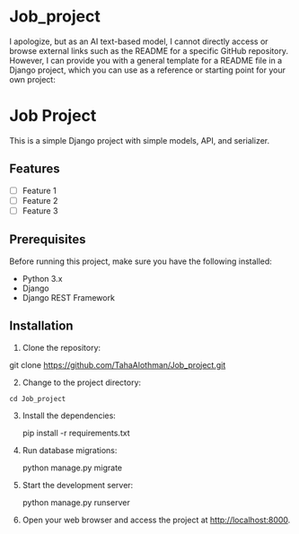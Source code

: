 # Job_project


I apologize, but as an AI text-based model, I cannot directly access or browse external links such as the README for a specific GitHub repository. However, I can provide you with a general template for a README file in a Django project, which you can use as a reference or starting point for your own project:

# Job Project

This is a simple Django project with simple models, API, and serializer.

## Features

- [ ] Feature 1
- [ ] Feature 2
- [ ] Feature 3

## Prerequisites

Before running this project, make sure you have the following installed:

- Python 3.x
- Django
- Django REST Framework

## Installation

1. Clone the repository:

git clone https://github.com/TahaAlothman/Job_project.git

2. Change to the project directory:

 
  `cd Job_project ` 

3. Install the dependencies:


   pip install -r requirements.txt

4. Run database migrations:

 
   python manage.py migrate

5. Start the development server:


   python manage.py runserver

6. Open your web browser and access the project at [http://localhost:8000](http://localhost:8000).


